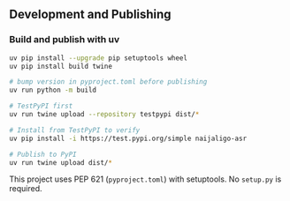 ## Development and Publishing

### Build and publish with uv

```bash
uv pip install --upgrade pip setuptools wheel
uv pip install build twine

# bump version in pyproject.toml before publishing
uv run python -m build

# TestPyPI first
uv run twine upload --repository testpypi dist/*

# Install from TestPyPI to verify
uv pip install -i https://test.pypi.org/simple naijaligo-asr

# Publish to PyPI
uv run twine upload dist/*
```

This project uses PEP 621 (`pyproject.toml`) with setuptools. No `setup.py` is required.

